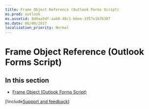 ```yaml
---
title: Frame Object Reference (Outlook Forms Script)
ms.prod: outlook
ms.assetid: 8d9aa5df-aab0-40c1-b6ee-1957e1b76307
ms.date: 06/08/2017
localization_priority: Normal
---
```



# Frame Object Reference (Outlook Forms Script)

## In this section


-  [Frame Object (Outlook Forms Script)](Outlook.frame.md)
    


[!include[Support and feedback](~/includes/feedback-boilerplate.md)]